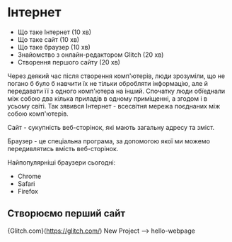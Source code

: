 # Інтернет

- Що таке Інтернет (10 хв)
- Що таке сайт (10 хв)
- Що таке браузер (10 хв)
- Знайомство з онлайн-редактором Glitch (20 хв)
- Створення першого сайту (20 хв)


Через деякий час після створення комп'ютерів, люди зрозуміли, що не погано б було б навчити їх не тільки обробляти інформацію, але й передавати її з одного комп'ютера на інший.
Спочатку люди обїеднали між собою два кілька приладів в одному приміщенні, а згодом і в усьому світі. Так зявився Інтернет - всесвітня мережа поєднаних між собою комп'ютерів.

Сайт - сукупність веб-сторінок, які мають загальну адресу та зміст.

Браузер - це спеціальна програма, за допомогою якої ми можемо передивлятись вмість веб-сторінок. 

Найпопулярніші браузери сьогодні:
- Chrome
- Safari
- Firefox

## Створюємо перший сайт

{Glitch.com}(https://glitch.com/)
New Project --> hello-webpage
